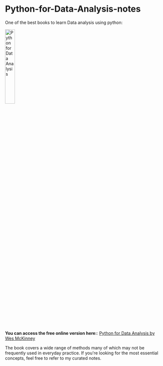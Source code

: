 # Python-for-Data-Analysis-notes
One of the best books to learn Data analysis using python:

<img src="https://wesmckinney.com/book/images/cover.png" alt="Python for Data Analysis" width="25%">

**You can access the free online version here:**: [Python for Data Analysis by Wes McKinney](https://wesmckinney.com/book/)

The book covers a wide range of methods many of which may not be frequently used in everyday practice. If you're looking for the most essential concepts, feel free to refer to my curated notes.
